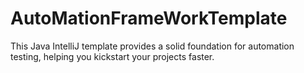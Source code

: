 # AutoMationFrameWorkTemplate
This Java IntelliJ template provides a solid foundation for automation testing, helping you kickstart your projects faster.
